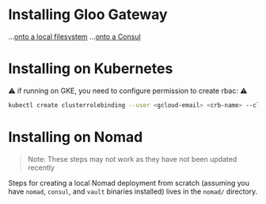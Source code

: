 # Installing Gloo Gateway
...[onto a local filesystem](https://docs.solo.io/gloo-edge/latest/installation/gateway/development/docker-compose-file/)
...[onto a Consul](https://docs.solo.io/gloo-edge/latest/installation/gateway/development/docker-compose-consul/)

# Installing on Kubernetes

⚠️ if running on GKE, you need to configure permission to create rbac: ⚠️
```bash
kubectl create clusterrolebinding --user <gcloud-email> <crb-name> --clusterrole=<any role with RBAC create permission>
```

# Installing on Nomad
> Note: These steps may not work as they have not been updated recently

Steps for creating a local Nomad deployment from scratch (assuming you have `nomad`, `consul`, and `vault` binaries installed) lives in the `nomad/` directory.
